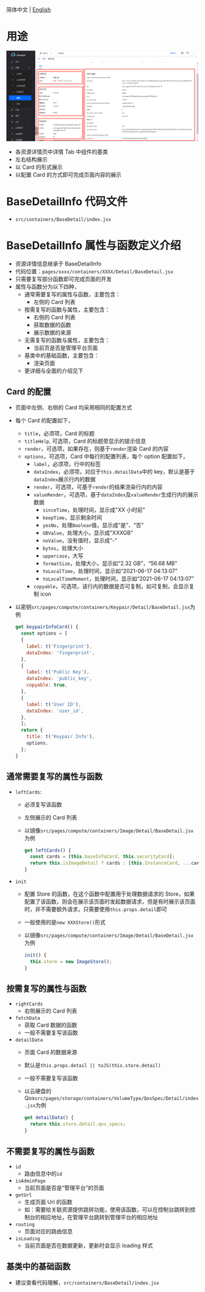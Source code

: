 简体中文 | [English](/docs/en/develop/3-4-BaseDetailInfo-introduction.md)

# 用途

![详情信息页](/docs/zh/develop/images/detail/image-detail-info.png)

- 各资源详情页中详情 Tab 中组件的基类
- 左右结构展示
- 以 Card 的形式展示
- 以配置 Card 的方式即可完成页面内容的展示

# BaseDetailInfo 代码文件

- `src/containers/BaseDetail/index.jsx`

# BaseDetailInfo 属性与函数定义介绍

- 资源详情信息继承于 BaseDetailInfo
- 代码位置：`pages/xxxx/containers/XXXX/Detail/BaseDetail.jsx`
- 只需要复写部分函数即可完成页面的开发
- 属性与函数分为以下四种，
  - 通常需要复写的属性与函数，主要包含：
    - 左侧的 Card 列表
  - 按需复写的函数与属性，主要包含：
    - 右侧的 Card 列表
    - 获取数据的函数
    - 展示数据的来源
  - 无需复写的函数与属性，主要包含：
    - 当前页是否是管理平台页面
  - 基类中的基础函数，主要包含：
    - 渲染页面
  - 更详细与全面的介绍见下

## Card 的配置

- 页面中左侧、右侧的 Card 均采用相同的配置方式
- 每个 Card 的配置如下，
  - `title`，必须项，Card 的标题
  - `titleHelp`, 可选项，Card 的标题旁显示的提示信息
  - `render`，可选项，如果存在，则基于`render`渲染 Card 的内容
  - `options`，可选项，Card 中每行的配置列表，每个 option 配置如下，
    - `label`，必须项，行中的标签
    - `dataIndex`，必须项，对应于`this.detailData`中的 key，默认是基于`dataIndex`展示行内的数据
    - `render`，可选项，可基于`render`的结果渲染行内的内容
    - `valueRender`，可选项，基于`dataIndex`及`valueRender`生成行内的展示数据
      - `sinceTime`，处理时间，显示成"XX 小时前"
      - `keepTime`，显示剩余时间
      - `yesNo`，处理`Boolean`值，显示成“是”、“否”
      - `GBValue`，处理大小，显示成"XXXGB"
      - `noValue`，没有值时，显示成“-”
      - `bytes`，处理大小
      - `uppercase`，大写
      - `formatSize`，处理大小，显示如“2.32 GB”，“56.68 MB”
      - `toLocalTime`，处理时间，显示如“2021-06-17 04:13:07”
      - `toLocalTimeMoment`，处理时间，显示如“2021-06-17 04:13:07”
    - `copyable`，可选项，该行内的数据是否可复制，如可复制，会显示复制 icon
- 以密钥`src/pages/compute/containers/Keypair/Detail/BaseDetail.jsx`为例

  ```javascript
  get keypairInfoCard() {
    const options = [
    {
      label: t('Fingerprint'),
      dataIndex: 'fingerprint',
    },
    {
      label: t('Public Key'),
      dataIndex: 'public_key',
      copyable: true,
    },
    {
      label: t('User ID'),
      dataIndex: 'user_id',
    },
    ];
    return {
      title: t('Keypair Info'),
      options,
    };
  }
  ```

## 通常需要复写的属性与函数

- `leftCards`:
  - 必须复写该函数
  - 左侧展示的 Card 列表
  - 以镜像`src/pages/compute/containers/Image/Detail/BaseDetail.jsx`为例

    ```javascript
    get leftCards() {
      const cards = [this.baseInfoCard, this.securityCard];
      return this.isImageDetail ? cards : [this.InstanceCard, ...cards];
    }
    ```

- `init`
  - 配置 Store 的函数，在这个函数中配置用于处理数据请求的
    Store，如果配置了该函数，则会在展示该页面时发起数据请求，但是有时展示该页面时，并不需要额外请求，只需要使用`this.props.detail`即可
  - 一般使用的是`new XXXStore()`形式
  - 以镜像`src/pages/compute/containers/Image/Detail/BaseDetail.jsx`为例

    ```javascript
    init() {
      this.store = new ImageStore();
    }
    ```

## 按需复写的属性与函数

- `rightCards`
  - 右侧展示的 Card 列表
- `fetchData`
  - 获取 Card 数据的函数
  - 一般不需要复写该函数
- `detailData`
  - 页面 Card 的数据来源
  - 默认是`this.props.detail || toJS(this.store.detail)`
  - 一般不需要复写该函数
  - 以云硬盘的 Qos`src/pages/storage/containers/VolumeType/QosSpec/Detail/index.jsx`为例

    ```javascript
    get detailData() {
      return this.store.detail.qos_specs;
    }
    ```

## 不需要复写的属性与函数

- `id`
  - 路由信息中的`id`
- `isAdminPage`
  - 当前页面是否是“管理平台”的页面
- `getUrl`
  - 生成页面 Url 的函数
  - 如：需要给关联资源提供跳转功能，使用该函数，可以在控制台跳转到控制台的相应地址，在管理平台跳转到管理平台的相应地址
- `routing`
  - 页面对应的路由信息
- `isLoading`
  - 当前页面是否在数据更新，更新时会显示 loading 样式

## 基类中的基础函数

- 建议查看代码理解，`src/containers/BaseDetail/index.jsx`
